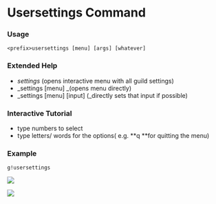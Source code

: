 # Usersettings Command 

### Usage

```
<prefix>usersettings [menu] [args] [whatever]
```

### Extended Help

* _settings_ \(opens interactive menu with all guild settings\)
* _settings \[menu\] _\(opens menu directly\)
* _settings \[menu\] \[input\] \(_directly sets that input if possible\)

### Interactive Tutorial

* type numbers to select
* type letters/ words for the options\( e.g. **q **for quitting the menu\)

### Example

```
g!usersettings
```

![](https://cdn.discordapp.com/attachments/282295514727448587/359343900357296138/image.png)

![](https://cdn.discordapp.com/attachments/282295514727448587/359343912323907584/image.png)



